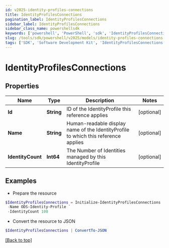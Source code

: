 ```yaml
---
id: v2025-identity-profiles-connections
title: IdentityProfilesConnections
pagination_label: IdentityProfilesConnections
sidebar_label: IdentityProfilesConnections
sidebar_class_name: powershellsdk
keywords: ['powershell', 'PowerShell', 'sdk', 'IdentityProfilesConnections', 'V2025IdentityProfilesConnections'] 
slug: /tools/sdk/powershell/v2025/models/identity-profiles-connections
tags: ['SDK', 'Software Development Kit', 'IdentityProfilesConnections', 'V2025IdentityProfilesConnections']
---
```



# IdentityProfilesConnections

## Properties

Name | Type | Description | Notes
------------ | ------------- | ------------- | -------------
**Id** | **String** | ID of the IdentityProfile this reference applies | [optional] 
**Name** | **String** | Human-readable display name of the IdentityProfile to which this reference applies | [optional] 
**IdentityCount** | **Int64** | The Number of Identities managed by this IdentityProfile | [optional] 

## Examples

- Prepare the resource
```powershell
$IdentityProfilesConnections = Initialize-IdentityProfilesConnections  -Id 76cfddb62818416f816bc494410f46c4 `
 -Name ODS-Identity-Profile `
 -IdentityCount 100
```

- Convert the resource to JSON
```powershell
$IdentityProfilesConnections | ConvertTo-JSON
```


[[Back to top]](#) 

